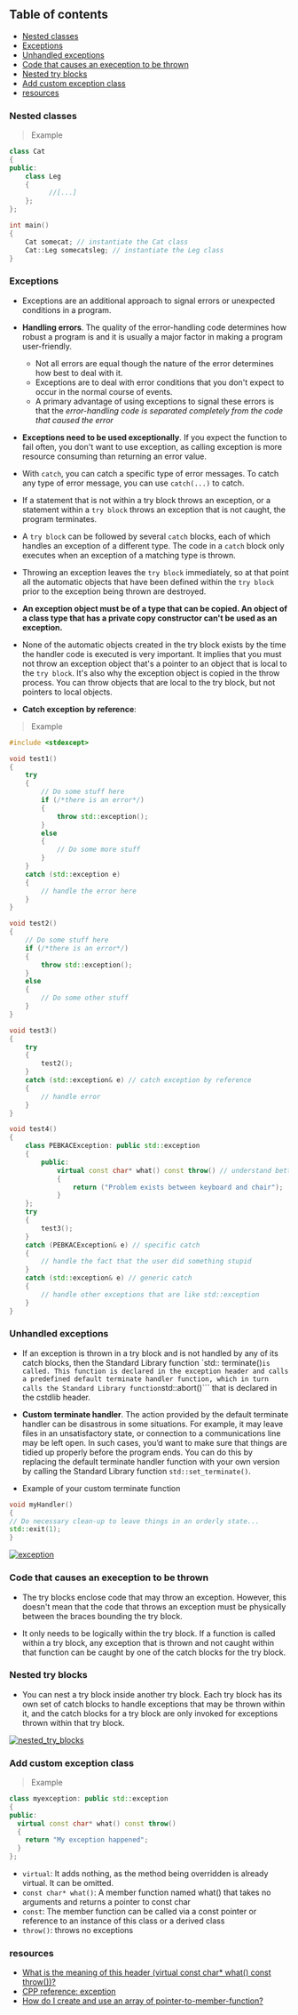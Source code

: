 ## Table of contents
- [Nested classes](https://github.com/qingqingqingli/CPP/wiki/Module05#nested-classes)
- [Exceptions](https://github.com/qingqingqingli/CPP/wiki/Module05#exceptions)
- [Unhandled exceptions](https://github.com/qingqingqingli/CPP/wiki/Module05#unhandled-exceptions)
- [Code that causes an exeception to be thrown](https://github.com/qingqingqingli/CPP/wiki/Module05#code-that-causes-an-exeception-to-be-thrown)
- [Nested try blocks](https://github.com/qingqingqingli/CPP/wiki/Module05#nested-try-blocks)
- [Add custom exception class](https://github.com/qingqingqingli/CPP/wiki/Module05#add-custom-exception-class)
- [resources](https://github.com/qingqingqingli/CPP/wiki/Module05#resources)

### Nested classes

> Example

```C++
class Cat
{
public:
    class Leg
    {
          //[...]
    };
};

int main()
{
	Cat somecat; // instantiate the Cat class
	Cat::Leg somecatsleg; // instantiate the Leg class
}
```

### Exceptions

- Exceptions are an additional approach to signal errors or unexpected conditions in a program.

- **Handling errors**. The quality of the error-handling code determines how robust a program is and it is usually a major factor in making a program user-friendly.
    - Not all errors are equal though the nature of the error determines how best to deal with it.
    - Exceptions are to deal with error conditions that you don't expect to occur in the normal course of events.
    - A primary advantage of using exceptions to signal these errors is that the *error-handling code is separated completely from the code that caused the error*

- **Exceptions need to be used exceptionally**. If you expect the function to fail often, you don't want to use exception, as calling exception is more resource consuming than returning an error value.

- With ```catch```, you can catch a specific type of error messages. To catch any type of error message, you can use ```catch(...)``` to catch.

- If a statement that is not within a try block throws an exception, or a statement within a ```try block``` throws an exception that is not caught, the program terminates.

- A ```try block``` can be followed by several ```catch``` blocks, each of which handles an exception of a different type. The code in a ```catch``` block only executes when an exception of a matching type is thrown.

- Throwing an exception leaves the ```try block``` immediately, so at that point all the automatic objects that have been defined within the ```try block``` prior to the exception being thrown are destroyed.

- **An exception object must be of a type that can be copied. An object of a class type that has a private copy constructor can't be used as an exception.**

- None of the automatic objects created in the try block exists by the time the handler code is executed is very important. It implies that you must not throw an exception object that's a pointer to an object that is local to the ```try block```. It's also why the exception object is copied in the throw process. You can throw objects that are local to the try block, but not pointers to local objects.

- **Catch exception by reference**:

> Example

```C++
#include <stdexcept>

void test1()
{
	try
    {
        // Do some stuff here
        if (/*there is an error*/)
        {
            throw std::exception();
        }
        else
        {
        	// Do some more stuff
        }
    }
	catch (std::exception e)
	{
	    // handle the error here
    }
}

void test2()
{
    // Do some stuff here
    if (/*there is an error*/)
    {
        throw std::exception();
    }
    else
    {
    	// Do some other stuff
    }
}

void test3()
{
    try
    {
    	test2();
    }
    catch (std::exception& e) // catch exception by reference
    {
    	// handle error
    }
}

void test4()
{
    class PEBKACException: public std::exception
    {
    	public:
    	    virtual const char* what() const throw() // understand better
            {
                return ("Problem exists between keyboard and chair");
            }
    };
    try
    {
    	test3();
    }
    catch (PEBKACException& e) // specific catch
    {
    	// handle the fact that the user did something stupid
    }
    catch (std::exception& e) // generic catch
    {
    	// handle other exceptions that are like std::exception
    }
}
```

### Unhandled exceptions

- If an exception is thrown in a try block and is not handled by any of its catch blocks, then the Standard Library function `std:: terminate()``` is called. This function is declared in the exception header and calls a predefined default terminate handler function, which in turn calls the Standard Library function ```std::abort()``` that is declared in the cstdlib header.

- **Custom terminate handler**. The action provided by the default terminate handler can be disastrous in some situations. For example, it may leave files in an unsatisfactory state, or connection to a communications line may be left open. In such cases, you’d want to make sure that things are tidied up properly before the program ends. You can do this by replacing the default terminate handler function with your own version by calling the Standard Library function ```std::set_terminate()```.

- Example of your custom terminate function

```C++
void myHandler()
{
// Do necessary clean-up to leave things in an orderly state...
std::exit(1);
}
```

[![exception](https://github.com/qingqingqingli/CPP/blob/main/images/unhandled_exception.png)](https://github.com/qingqingqingli/CPP/wiki/Module05)

### Code that causes an exeception to be thrown

- The try blocks enclose code that may throw an exception. However, this doesn't mean that the code that throws an exception must be physically between the braces bounding the try block.

- It only needs to be logically within the try block. If a function is called within a try block, any exception that is thrown and not caught within that function can be caught by one of the catch blocks for the try block.

### Nested try blocks

- You can nest a try block inside another try block. Each try block has its own set of catch blocks to handle exceptions that may be thrown within it, and the catch blocks for a try block are only invoked for exceptions thrown within that try block.

[![nested_try_blocks](https://github.com/qingqingqingli/CPP/blob/main/images/nested_try_blocks.png)](https://github.com/qingqingqingli/CPP/wiki/Module05)

### Add custom exception class

> Example
```C++
class myexception: public std::exception
{
public:
  virtual const char* what() const throw()
  {
    return "My exception happened";
  }
};
```

- ```virtual```: It adds nothing, as the method being overridden is already virtual. It can be omitted.
- ```const char* what()```: A member function named what() that takes no arguments and returns a pointer to const char
- ```const```: The member function can be called via a const pointer or reference to an instance of this class or a derived class
- ```throw()```: throws no exceptions


### resources
- [What is the meaning of this header (virtual const char* what() const throw())?](https://stackoverflow.com/questions/22493294/what-is-the-meaning-of-this-header-virtual-const-char-what-const-throw)
- [CPP reference: exception](https://en.cppreference.com/w/cpp/language/exceptions)
- [How do I create and use an array of pointer-to-member-function?](http://www.cs.technion.ac.il/users/yechiel/c++-faq/array-memfnptrs.html)

